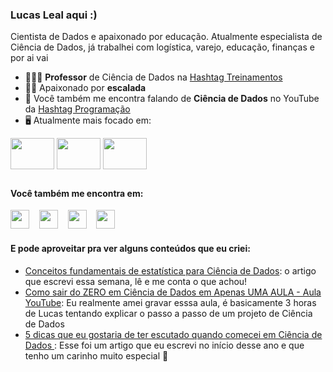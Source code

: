 ### Lucas Leal aqui :)
Cientista de Dados e apaixonado por educação. Atualmente especialista de Ciência de Dados, já trabalhei com logística, varejo, educação, finanças e por ai vai
- 👨🏻‍💻 **Professor** de Ciência de Dados na [Hashtag Treinamentos](https://www.hashtagtreinamentos.com/)
- 🧗🏼 Apaixonado por **escalada**
- 📸 Você também me encontra falando de **Ciência de Dados** no YouTube da [Hashtag Programação](https://www.youtube.com/@HashtagProgramacao)
- 🖥️ Atualmente mais focado em:
<div align="left">
  <img align="center" width="70" height="50" src="https://cdn.jsdelivr.net/gh/devicons/devicon/icons/python/python-original.svg" />
  <img align="center" width="70" height="50" src="https://cdn.jsdelivr.net/gh/devicons/devicon/icons/r/r-original.svg" /> 
  <img align="center" width="70" height="50" src="https://cdn.jsdelivr.net/gh/devicons/devicon/icons/lua/lua-original-wordmark.svg" />
</div>      

## 

#### Você também me encontra em:
<div> 
  <a href="https://br.linkedin.com/in/lucas-leal-santos" target="_blank"><img width="30" height="30" src="https://drive.google.com/uc?id=1lj7f4GN7Fa7qVDZfBPcXhWtvAcrhx49f"></a>&nbsp;&nbsp;&nbsp; 
  <a href="https://llucaslleall.medium.com/" target="_blank"><img width="30" height="30" src="https://drive.google.com/uc?id=1VgJTkkz5nc_lJRBAwwqY-JNpfU1OM_BH" target="_blank"></a>&nbsp;&nbsp;&nbsp; 
  <a href="https://www.instagram.com/_llucaslleall/" target="_blank"><img width="30" height="30" src="https://drive.google.com/uc?id=1hIUtXHBEyqIdnMvERwroBmOtpdYg16Ds"></a>&nbsp;&nbsp;&nbsp;  
  <a href="https://www.youtube.com/@HashtagProgramacao" target="_blank"><img width="30" height="30" src="https://drive.google.com/uc?id=1zL9_lG4rjh37HPLERjE7FCd-KnGAcaLg" target="_blank"></a>
</div>

#### E pode aproveitar pra ver alguns conteúdos que eu criei:
- [Conceitos fundamentais de estatística para Ciência de Dados](https://llucaslleall.medium.com/conceitos-fundamentais-de-estat%C3%ADstica-para-ci%C3%AAncia-de-dados-945c1cc9f8c0): o artigo que escrevi essa semana, lê e me conta o que achou!
- [Como sair do ZERO em Ciência de Dados em Apenas UMA AULA - Aula YouTube](https://www.youtube.com/watch?v=WJE4spsP-Xk&t=4317s): Eu realmente amei gravar esssa aula, é basicamente 3 horas de Lucas tentando explicar o passo a passo de um projeto de Ciência de Dados
- [5 dicas que eu gostaria de ter escutado quando comecei em Ciência de Dados
](https://llucaslleall.medium.com/5-dicas-que-eu-gostaria-de-ter-escutado-quando-comecei-em-ci%C3%AAncia-de-dados-721735cd83c2): Esse foi um artigo que eu escrevi no início desse ano e que tenho um carinho muito especial 🥰
